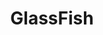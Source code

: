 ---
codehost: https://github.com/javaee/glassfish
logohandle: javaee_glassfish
sort: javaee_glassfish
title: GlassFish
website: https://javaee.github.io/glassfish/
wikipedia: https://en.wikipedia.org/wiki/GlassFish
---